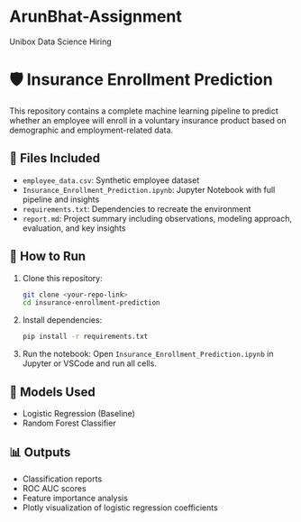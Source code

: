 # ArunBhat-Assignment
Unibox Data Science Hiring


# 🛡️ Insurance Enrollment Prediction

This repository contains a complete machine learning pipeline to predict whether an employee will enroll in a voluntary insurance product based on demographic and employment-related data.

## 📁 Files Included

- `employee_data.csv`: Synthetic employee dataset
- `Insurance_Enrollment_Prediction.ipynb`: Jupyter Notebook with full pipeline and insights
- `requirements.txt`: Dependencies to recreate the environment
- `report.md`: Project summary including observations, modeling approach, evaluation, and key insights

## 🚀 How to Run

1. Clone this repository:
   ```bash
   git clone <your-repo-link>
   cd insurance-enrollment-prediction
   ```

2. Install dependencies:
   ```bash
   pip install -r requirements.txt
   ```

3. Run the notebook:
   Open `Insurance_Enrollment_Prediction.ipynb` in Jupyter or VSCode and run all cells.

## 🧠 Models Used

- Logistic Regression (Baseline)
- Random Forest Classifier

## 📊 Outputs

- Classification reports
- ROC AUC scores
- Feature importance analysis
- Plotly visualization of logistic regression coefficients
